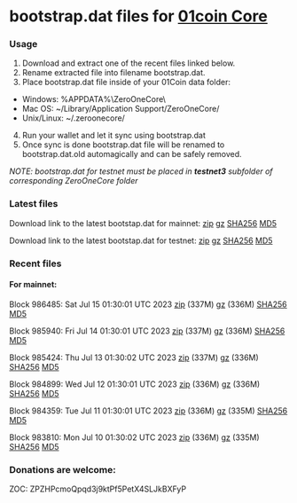 # bootstrap.dat files for [01coin Core](https://01coin.io)

### Usage

1. Download and extract one of the recent files linked below.
2. Rename extracted file into filename bootstrap.dat.
3. Place bootstrap.dat file inside of your 01Coin data folder:
 - Windows: %APPDATA%\ZeroOneCore\
 - Mac OS: ~/Library/Application Support/ZeroOneCore/
 - Unix/Linux: ~/.zeroonecore/
4. Run your wallet and let it sync using bootstrap.dat
5. Once sync is done bootstrap.dat file will be renamed to bootstrap.dat.old automagically and can be safely removed.

_NOTE: bootstrap.dat for testnet must be placed in **testnet3** subfolder of corresponding ZeroOneCore folder_

### Latest files
Download link to the latest bootstap.dat for mainnet: [zip](https://files.01coin.io/mainnet/bootstrap.dat.zip) [gz](https://files.01coin.io/mainnet/bootstrap.dat.tar.gz) [SHA256](https://files.01coin.io/mainnet/sha256.txt) [MD5](https://files.01coin.io/mainnet/md5.txt)

Download link to the latest bootstap.dat for testnet: [zip](https://files.01coin.io/testnet/bootstrap.dat.zip) [gz](https://files.01coin.io/testnet/bootstrap.dat.tar.gz) [SHA256](https://files.01coin.io/testnet/sha256.txt) [MD5](https://files.01coin.io/testnet/md5.txt)

### Recent files

#### For mainnet:

Block 986485: Sat Jul 15 01:30:01 UTC 2023 [zip](https://files.01coin.io/mainnet/2023-07-15/bootstrap.dat.zip) (337M) [gz](https://files.01coin.io/mainnet/2023-07-15/bootstrap.dat.tar.gz) (336M) [SHA256](https://files.01coin.io/mainnet/2023-07-15/sha256.txt) [MD5](https://files.01coin.io/mainnet/2023-07-15/md5.txt)

Block 985940: Fri Jul 14 01:30:01 UTC 2023 [zip](https://files.01coin.io/mainnet/2023-07-14/bootstrap.dat.zip) (337M) [gz](https://files.01coin.io/mainnet/2023-07-14/bootstrap.dat.tar.gz) (336M) [SHA256](https://files.01coin.io/mainnet/2023-07-14/sha256.txt) [MD5](https://files.01coin.io/mainnet/2023-07-14/md5.txt)

Block 985424: Thu Jul 13 01:30:02 UTC 2023 [zip](https://files.01coin.io/mainnet/2023-07-13/bootstrap.dat.zip) (337M) [gz](https://files.01coin.io/mainnet/2023-07-13/bootstrap.dat.tar.gz) (336M) [SHA256](https://files.01coin.io/mainnet/2023-07-13/sha256.txt) [MD5](https://files.01coin.io/mainnet/2023-07-13/md5.txt)

Block 984899: Wed Jul 12 01:30:01 UTC 2023 [zip](https://files.01coin.io/mainnet/2023-07-12/bootstrap.dat.zip) (336M) [gz](https://files.01coin.io/mainnet/2023-07-12/bootstrap.dat.tar.gz) (336M) [SHA256](https://files.01coin.io/mainnet/2023-07-12/sha256.txt) [MD5](https://files.01coin.io/mainnet/2023-07-12/md5.txt)

Block 984359: Tue Jul 11 01:30:01 UTC 2023 [zip](https://files.01coin.io/mainnet/2023-07-11/bootstrap.dat.zip) (336M) [gz](https://files.01coin.io/mainnet/2023-07-11/bootstrap.dat.tar.gz) (335M) [SHA256](https://files.01coin.io/mainnet/2023-07-11/sha256.txt) [MD5](https://files.01coin.io/mainnet/2023-07-11/md5.txt)

Block 983810: Mon Jul 10 01:30:02 UTC 2023 [zip](https://files.01coin.io/mainnet/2023-07-10/bootstrap.dat.zip) (336M) [gz](https://files.01coin.io/mainnet/2023-07-10/bootstrap.dat.tar.gz) (335M) [SHA256](https://files.01coin.io/mainnet/2023-07-10/sha256.txt) [MD5](https://files.01coin.io/mainnet/2023-07-10/md5.txt)


### Donations are welcome:

ZOC: ZPZHPcmoQpqd3j9ktPf5PetX4SLJkBXFyP
